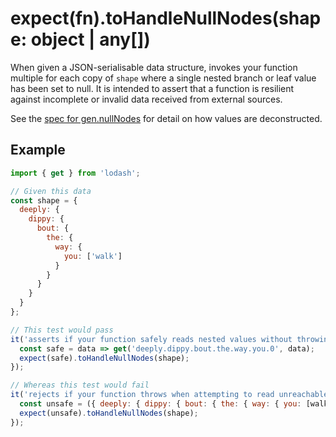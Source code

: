 # expect(fn).toHandleNullNodes(shape: object | any[])

When given a JSON-serialisable data structure, invokes your function multiple for each copy of `shape` where a single
nested branch or leaf value has been set to null. It is intended to assert that a function is resilient against
incomplete or invalid data received from external sources.

See the [spec for gen.nullNodes][null-nodes] for detail on how values are deconstructed.

## Example

```js
import { get } from 'lodash';

// Given this data
const shape = {
  deeply: {
    dippy: {
      bout: {
        the: {
          way: {
            you: ['walk']
          }
        }
      }
    }
  }
};

// This test would pass
it('asserts if your function safely reads nested values without throwing', () => {
  const safe = data => get('deeply.dippy.bout.the.way.you.0', data);
  expect(safe).toHandleNullNodes(shape);
});

// Whereas this test would fail
it('rejects if your function throws when attempting to read unreachable values', () => {
  const unsafe = ({ deeply: { dippy: { bout: { the: { way: { you: [walk] } } } } } }) => walk;
  expect(unsafe).toHandleNullNodes(shape);
});
```

[null-nodes]: https://github.com/JamieMason/expect-more/blob/master/packages/expect-more-jest/test/gen/null-nodes.spec.ts

